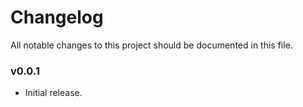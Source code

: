# Changelog

All notable changes to this project should be documented in this file.

### v0.0.1

- Initial release.